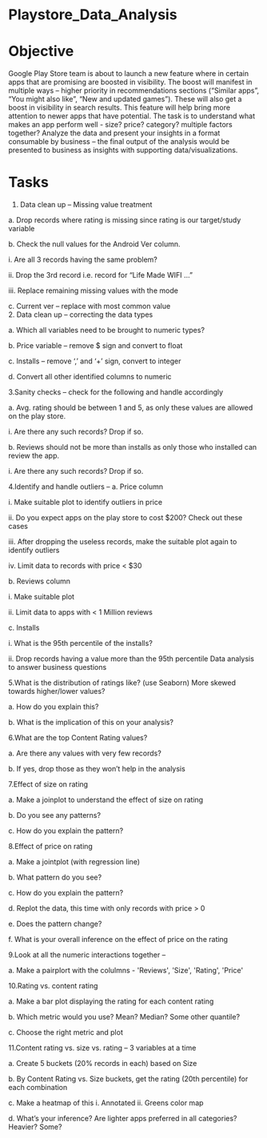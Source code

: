 # Playstore_Data_Analysis

# Objective 
Google Play Store team is about to launch a new feature where in certain apps that are promising are boosted in visibility. The boost will manifest in multiple ways – higher priority in recommendations sections (“Similar apps”, “You might also like”, “New and updated games”). These will also get a boost in visibility in search results. This feature will help bring more attention to newer apps that have potential. The task is to understand what makes an app perform well - size? price? category? multiple factors together? Analyze the data and present your insights in a format consumable by business – the final output of the analysis would be presented to business as insights with supporting data/visualizations.  

# Tasks
 1. Data clean up – Missing value treatment 

a. Drop records where rating is missing since rating is our target/study variable  

b. Check the null values for the Android Ver column.  

i. Are all 3 records having the same problem? 

ii. Drop the 3rd record i.e. record for “Life Made WIFI …”  

iii. Replace remaining missing values with the mode  

c. Current ver – replace with most common value  
  2. Data clean up – correcting the data types 
  
a. Which all variables need to be brought to numeric types?  

b. Price variable – remove $ sign and convert to float  

c. Installs – remove ‘,’ and ‘+’ sign, convert to integer  

d. Convert all other identified columns to numeric  

   3.Sanity checks – check for the following and handle accordingly 
   
a. Avg. rating should be between 1 and 5, as only these values are allowed on the play store. 

i. Are there any such records? Drop if so.  

b. Reviews should not be more than installs as only those who installed can review the app.

i. Are there any such records? Drop if so. 
    
   4.Identify and handle outliers – a. Price column  

i. Make suitable plot to identify outliers in price  

ii. Do you expect apps on the play store to cost $200? Check out these cases  

iii. After dropping the useless records, make the suitable plot again to identify outliers  

iv. Limit data to records with price &lt; $30  

b. Reviews column  

i. Make suitable plot  

ii. Limit data to apps with &lt; 1 Million reviews  

c. Installs  

i. What is the 95th percentile of the installs?  

ii. Drop records having a value more than the 95th percentile Data analysis to answer business questions  

   5.What is the distribution of ratings like? (use Seaborn) More skewed towards higher/lower values? 
   
   a. How do you explain this?  
   
   b. What is the implication of this on your analysis? 
   
   6.What are the top Content Rating values?
   
 a. Are there any values with very few records? 
 
 b. If yes, drop those as they won’t help in the analysis 
 
 7.Effect of size on rating 
 
 a. Make a joinplot to understand the effect of size on rating  
 
 b. Do you see any patterns? 
 
 c. How do you explain the pattern?  
 
 8.Effect of price on rating
 
 a. Make a jointplot (with regression line)  
 
 b. What pattern do you see? 
 
 c. How do you explain the pattern?  
 
 d. Replot the data, this time with only records with price > 0  
 
 e. Does the pattern change?  
 
 f. What is your overall inference on the effect of price on the rating  
 
 9.Look at all the numeric interactions together – 
 
 a. Make a pairplort with the colulmns - 'Reviews', 'Size', 'Rating', 'Price'  
 
 10.Rating vs. content rating 
 
 a. Make a bar plot displaying the rating for each content rating 
 
 b. Which metric would you use? Mean? Median? Some other quantile? 
 
 c. Choose the right metric and plot  
 
 11.Content rating vs. size vs. rating – 3 variables at a time 
 
 a. Create 5 buckets (20% records in each) based on Size  
 
 b. By Content Rating vs. Size buckets, get the rating (20th percentile) for each combination 
 
 c. Make a heatmap of this  i. Annotated  ii. Greens color map  
 
 d. What’s your inference? Are lighter apps preferred in all categories? Heavier? Some?
